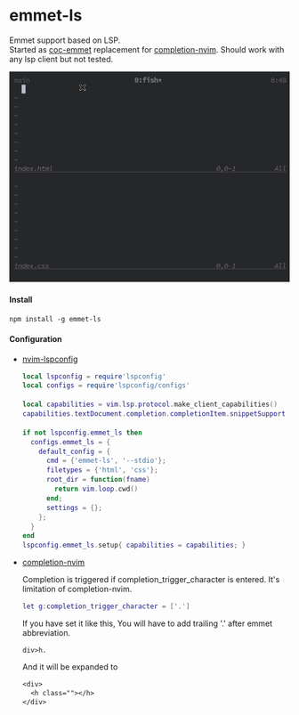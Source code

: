 # emmet-ls

Emmet support based on LSP.  
Started as [coc-emmet](https://github.com/neoclide/coc-emmet) replacement for [completion-nvim](https://github.com/nvim-lua/completion-nvim). Should work with any lsp client but not tested.

![alt](./.image/capture.gif)


#### Install
```
npm install -g emmet-ls
```

#### Configuration 

- [nvim-lspconfig](https://github.com/neovim/nvim-lspconfig)
  ```lua
  local lspconfig = require'lspconfig'
  local configs = require'lspconfig/configs'    

  local capabilities = vim.lsp.protocol.make_client_capabilities()
  capabilities.textDocument.completion.completionItem.snippetSupport = true

  if not lspconfig.emmet_ls then    
    configs.emmet_ls = {    
      default_config = {    
        cmd = {'emmet-ls', '--stdio'};
        filetypes = {'html', 'css'};
        root_dir = function(fname)    
          return vim.loop.cwd()
        end;    
        settings = {};    
      };    
    }    
  end    
  lspconfig.emmet_ls.setup{ capabilities = capabilities; }
  ```
- [completion-nvim](https://github.com/nvim-lua/completion-nvim)

  Completion is triggered if completion_trigger_character is entered. 
  It's limitation of completion-nvim.

  ```lua
  let g:completion_trigger_character = ['.']
  ```
  If you have set it like this, You will have to add trailing '.' after emmet abbreviation.
  ```
  div>h.
  ```
  And it will be expanded to 
  ```
  <div>
    <h class=""></h>
  </div>
  ```





